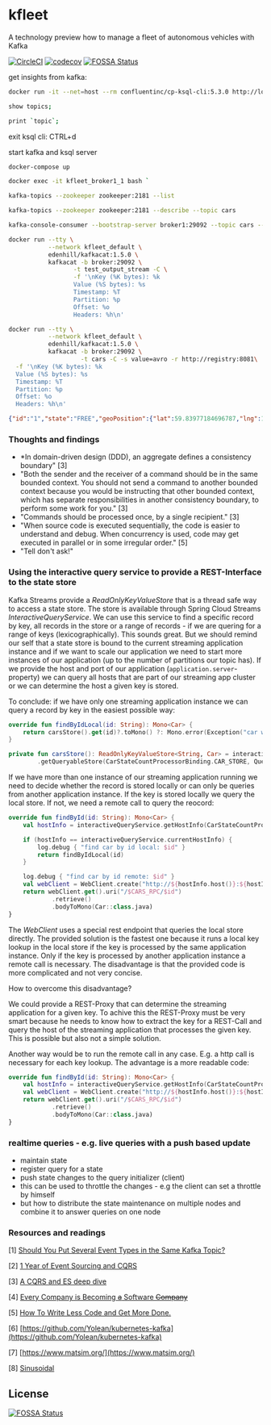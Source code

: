 # kfleet
A technology preview how to manage a fleet of autonomous vehicles with Kafka

[![CircleCI](https://circleci.com/gh/mseemann/kfleet/tree/master.svg?style=shield)](https://circleci.com/gh/mseemann/kfleet/tree/master)
[![codecov](https://codecov.io/gh/mseemann/kfleet/branch/master/graph/badge.svg)](https://codecov.io/gh/mseemann/kfleet)
[![FOSSA Status](https://app.fossa.com/api/projects/custom%2B14687%2Fgit%40github.com%3Amseemann%2Fkfleet.git.svg?type=shield)](https://app.fossa.com/projects/custom%2B14687%2Fgit%40github.com%3Amseemann%2Fkfleet.git?ref=badge_shield)

get insights from kafka:

``` bash
docker run -it --net=host --rm confluentinc/cp-ksql-cli:5.3.0 http://localhost:8088

show topics;

print `topic`;
```

exit ksql cli: CTRL+d

start kafka and ksql server

``` bash
docker-compose up
```

``` bash
docker exec -it kfleet_broker1_1 bash `

kafka-topics --zookeeper zookeeper:2181 --list

kafka-topics --zookeeper zookeeper:2181 --describe --topic cars

kafka-console-consumer --bootstrap-server broker1:29092 --topic cars --from-beginning --property print.key=true
```

``` bash
docker run --tty \
           --network kfleet_default \
           edenhill/kafkacat:1.5.0 \ 
           kafkacat -b broker:29092 \
                  -t test_output_stream -C \
                  -f '\nKey (%K bytes): %k
                  Value (%S bytes): %s
                  Timestamp: %T
                  Partition: %p
                  Offset: %o
                  Headers: %h\n'
```

``` bash
docker run --tty \
           --network kfleet_default \
           edenhill/kafkacat:1.5.0 \
           kafkacat -b broker:29092 \
                    -t cars -C -s value=avro -r http://registry:8081\
  -f '\nKey (%K bytes): %k
  Value (%S bytes): %s
  Timestamp: %T
  Partition: %p
  Offset: %o
  Headers: %h\n'
```

```json
{"id":"1","state":"FREE","geoPosition":{"lat":59.83977184696787,"lng":10.70939965449577},"stateOfCharge":49.76350057919342}
```

### Thoughts and findings
- *In domain-driven design (DDD), an aggregate defines a consistency boundary" [3]
- "Both the sender and the receiver of a command should be in the same bounded context. You should not send a command to another bounded context because you would be instructing that other bounded context, which has separate responsibilities in another consistency boundary, to perform some work for you." [3]
- "Commands should be processed once, by a single recipient." [3]
- "When source code is executed sequentially, the code is easier to understand and debug. When concurrency is used, code may get executed in parallel or in some irregular order." [5]
- "Tell don't ask!"

### Using the interactive query service to provide a REST-Interface to the state store
Kafka Streams provide a _ReadOnlyKeyValueStore_ that is a thread safe way to access a state store. 
The store is available through Spring Cloud Streams _InteractiveQueryService_. We can use this
service to find a specific record by key, all records in the store or a range of records - if we are quering
for a range of keys (lexicographically).
This sounds great. But we should remind our self that a state store is bound to the current streaming 
application instance and if we want to scale our application we need to start more instances of our 
application (up to the number of partitions our topic has).
If we provide the host and port of our application (`application.server`-property) we can query all
hosts that are part of our streaming app cluster or we can determine the host a given key is stored.

To conclude: if we have only one streaming application instance we can query a record by key in the 
easiest possible way:
``` kotlin
override fun findByIdLocal(id: String): Mono<Car> {
    return carsStore().get(id)?.toMono() ?: Mono.error(Exception("car with id: $id not found"))
}

private fun carsStore(): ReadOnlyKeyValueStore<String, Car> = interactiveQueryService
        .getQueryableStore(CarStateCountProcessorBinding.CAR_STORE, QueryableStoreTypes.keyValueStore<String, Car>())

```
If we have more than one instance of our streaming application running we need to decide whether the
record is stored locally or can only be queries from another application instance. If the key is stored
locally we query the local store. If not, we need a remote call to query the reocord:

``` kotlin
override fun findById(id: String): Mono<Car> {
    val hostInfo = interactiveQueryService.getHostInfo(CarStateCountProcessorBinding.CAR_STORE, id, StringSerializer())

    if (hostInfo == interactiveQueryService.currentHostInfo) {
        log.debug { "find car by id local: $id" }
        return findByIdLocal(id)
    }

    log.debug { "find car by id remote: $id" }
    val webClient = WebClient.create("http://${hostInfo.host()}:${hostInfo.port()}")
    return webClient.get().uri("/$CARS_RPC/$id")
            .retrieve()
            .bodyToMono(Car::class.java)
}
```

The _WebClient_ uses a special rest endpoint that queries the local store directly. The provided solution is the
fastest one because it runs a local key lookup in the local store if the key is processed by the same application
instance. Only if the key is processed by another application instance a remote call is necessary.
The disadvantage is that the provided code is more complicated and not very concise.

How to overcome this disadvantage? 

We could provide a REST-Proxy that can determine the streaming application for
a given key. To achive this the REST-Proxy must be very smart because he needs to know how to extract the key for 
a REST-Call and query the host of the streaming application that processes the given key. This is possible but
also not a simple solution.

Another way would be to run the remote call in any case. E.g. a http call is necessary for each key lookup. The advantage 
is a more readable code:

``` kotlin
override fun findById(id: String): Mono<Car> {
    val hostInfo = interactiveQueryService.getHostInfo(CarStateCountProcessorBinding.CAR_STORE, id, StringSerializer())
    val webClient = WebClient.create("http://${hostInfo.host()}:${hostInfo.port()}")
    return webClient.get().uri("/$CARS_RPC/$id")
            .retrieve()
            .bodyToMono(Car::class.java)
}
```

### realtime queries - e.g. live queries with a push based update 

- maintain state
- register query for a state
- push state changes to the query initializer (client)
- this can be used to throttle the changes - e.g the client can set a throttle by himself
- but how to distribute the state maintenance on multiple nodes
  and combine it to answer queries on one node


### Resources and readings

[1] [Should You Put Several Event Types in the Same Kafka Topic?](https://www.confluent.io/blog/put-several-event-types-kafka-topic/)

[2] [1 Year of Event Sourcing and CQRS](https://medium.com/hackernoon/1-year-of-event-sourcing-and-cqrs-fb9033ccd1c6)

[3] [A CQRS and ES deep dive](https://docs.microsoft.com/en-us/previous-versions/msp-n-p/jj591577(v=pandp.10)?redirectedfrom=MSDN)

[4] [Every Company is Becoming ~~a~~ Software ~~Company~~](https://www.confluent.io/blog/every-company-is-becoming-software)

[5] [How To Write Less Code and Get More Done.](https://medium.com/@rsrajan1/how-to-write-less-code-and-get-more-done-40006282817d)

[6] [https://github.com/Yolean/kubernetes-kafka](https://github.com/Yolean/kubernetes-kafka)

[7] [https://www.matsim.org/](https://www.matsim.org/)

[8] [Sinusoidal](https://github.com/geotools/geotools/blob/master/modules/library/referencing/src/main/java/org/geotools/referencing/operation/projection/Sinusoidal.java)


## License
[![FOSSA Status](https://app.fossa.com/api/projects/custom%2B14687%2Fgit%40github.com%3Amseemann%2Fkfleet.git.svg?type=large)](https://app.fossa.com/projects/custom%2B14687%2Fgit%40github.com%3Amseemann%2Fkfleet.git?ref=badge_large)
